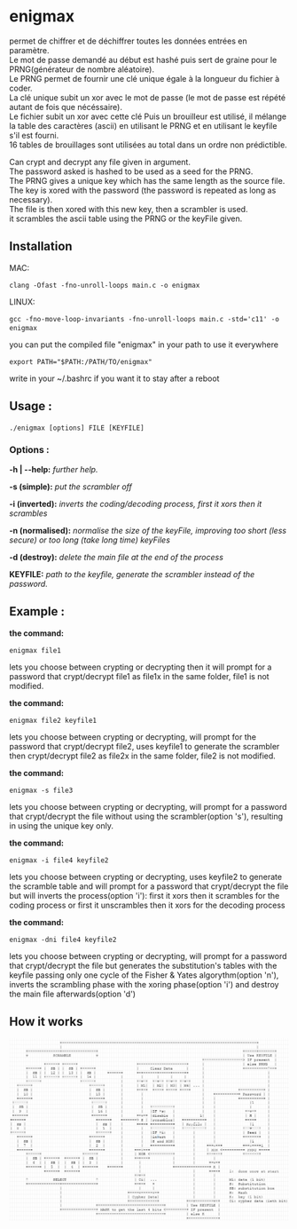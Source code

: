 enigmax
=====
permet de chiffrer et de déchiffrer toutes les données entrées en paramètre.     
Le mot de passe demandé au début est hashé puis sert de graine pour le PRNG(générateur de nombre aléatoire).    
Le PRNG permet de fournir une clé unique égale à la longueur du fichier à coder.    
La clé unique subit un xor avec le mot de passe (le mot de passe est répété autant de fois que nécéssaire).    
Le fichier subit un xor avec cette clé Puis un brouilleur est utilisé, il mélange la table des caractères (ascii) en utilisant le PRNG et en utilisant le keyfile s'il est fourni.    
16 tables de brouillages sont utilisées au total dans un ordre non prédictible.

Can crypt and decrypt any file given in argument.    
The password asked is hashed to be used as a seed for the PRNG.    
The PRNG gives a unique key which has the same length as the source file.    
The key is xored with the password (the password is repeated as long as necessary).    
The file is then xored with this new key, then a scrambler is used.    
it scrambles the ascii table using the PRNG or the keyFile given.


## Installation
MAC:
```
clang -Ofast -fno-unroll-loops main.c -o enigmax
```

LINUX:
```
gcc -fno-move-loop-invariants -fno-unroll-loops main.c -std='c11' -o enigmax
```

you can put the compiled file "enigmax" in your path to use it everywhere
```
export PATH="$PATH:/PATH/TO/enigmax"
```
write in your ~/.bashrc if you want it to stay after a reboot

## Usage :

```
./enigmax [options] FILE [KEYFILE]
```

### Options :

**-h | --help:**
  *further help.*

**-s (simple):** 
  *put the scrambler off*

**-i (inverted):**
  *inverts the coding/decoding process, first it xors then it scrambles*

**-n (normalised):**
  *normalise the size of the keyFile, improving too short (less secure) or too long (take long time) keyFiles*

**-d (destroy):**
  *delete the main file at the end of the process*
  
**KEYFILE:**
  *path to the keyfile, generate the scrambler instead of the password.*


## Example :


**the command:**

```
enigmax file1
```

lets you choose between crypting or decrypting then it will prompt for a password that crypt/decrypt file1 as file1x in the same folder, file1 is not modified.

**the command:**

```
enigmax file2 keyfile1
```

lets you choose between crypting or decrypting, will prompt for the password that crypt/decrypt file2, uses keyfile1 to generate the scrambler then crypt/decrypt file2 as file2x in the same folder, file2 is not modified.

**the command:**

```
enigmax -s file3
```

lets you choose between crypting or decrypting, will prompt for a password that crypt/decrypt the file without using the scrambler(option 's'), resulting in using the unique key only.

**the command:**

```
enigmax -i file4 keyfile2
```

lets you choose between crypting or decrypting, uses keyfile2 to generate the scramble table and will prompt for a password that crypt/decrypt the file but will inverts the process(option 'i'): first it xors then it scrambles for the coding process or first it unscrambles then it xors for the decoding process

**the command:**

```
enigmax -dni file4 keyfile2
```

lets you choose between crypting or decrypting, will prompt for a password that crypt/decrypt the file but generates the substitution's tables with the keyfile passing only one cycle of the Fisher & Yates algorythm(option 'n'), inverts the scrambling phase with the xoring phase(option 'i') and destroy the main file afterwards(option 'd')

## How it works

![representation](representation.PNG "Graphical Representation")
